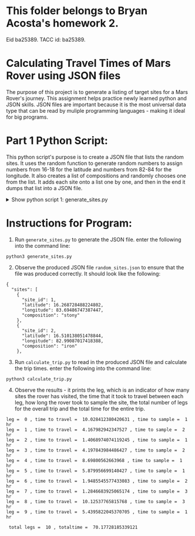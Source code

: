 # This folder belongs to Bryan Acosta's homework 2.
Eid ba25389. TACC id: ba25389.

# Calculating Travel Times of Mars Rover using JSON files
The purpose of this project is to generate a listing of target sites for a Mars Rover's journey. This assignment helps practice newly learned python and JSON skills. JSON files are important because it is the most universal data type that can be read by muliple programming languages - making it ideal for big programs.

# Part 1 Python Script:
This python script's purpose is to create a JSON file that lists the random sites. It uses the random function to generate random numbers to assign numbers from 16-18 for the latitude and numbers from 82-84 for the longitude. It also creates a list of compositions and randomly chooses one from the list. It adds each site onto a list one by one, and then in the end it dumps that list into a JSON file.

<details>
<summary>Show python script 1: generate_sites.py</summary>
<br>
```python
import json
from random import seed
import random 
seed(1)
def random_latitude():
    value = random.random()
    value = (value*2) + 16
    return value
def random_longitude():
    value = random.random()
    value = (value*2) + 82
    return value

def random_composition():
    list = ["stony", "iron", "stony-iron"]
    value = random.choice(list)
    return value

data = {}

data['sites'] = []

for x in range (1,11): 
    data['sites'].append( {'site_id': x, 'latitude': random_latitude(), 'longitude' : random_longitude(), 'composition': random_composition() } )

with open('random_sites.json', 'w') as out:
    json.dump(data, out, indent=2)
```
</details>

# Part 2 Python Script:
This second Python Script reads in the JSON file and assigns it onto a local list. Then, the script reads in indivual data like latitude, longitude, and composition for each individual site. Then, it calculates the trip time between sites, adds up the totals, and prints the results for the entire trip.

<details>
<summary>Show python script 2: calculate_trip.py </summary>
<br>
Python:
```python
import json
import math
def compute_distances(input_sites):
    originalx = 82
    originaly = 16
    totallegs = 0
    totaltime = 0
    for x in range(len(input_sites)):
        targetx = float(input_sites[x]['longitude']) 
        targety = float(input_sites[x]['latitude'])
        targetcomp = str(input_sites[x]['composition'])

        triptime = calc_gcd(targetx, targety, originalx, originaly)
        triptime = triptime/10
        originalx = targetx
        originaly = targety
        totallegs = totallegs +1
        totaltime = totaltime + triptime + calc_sample_time(targetcomp)
        print('leg = ' ,x, ', time to travel = ', triptime, ', time to sample = ' , calc_sample_time(targetcomp), ' hr')
    print('\n total legs = ', totallegs, ', totaltime = ' , totaltime)
        
import math

mars_radius = 3389.5    # km

def calc_sample_time(compname):
    if compname == 'stony':
        return 1
    if compname == 'iron':
        return 2
    if compname == 'stony-iron':
        return 3


def calc_gcd(latitude_1: float, longitude_1: float, latitude_2: float, longitude_2: float) -> float:
    lat1, lon1, lat2, lon2 = map( math.radians, [latitude_1, longitude_1, latitude_2, longitude_2] )
    d_sigma = math.acos( math.sin(lat1) * math.sin(lat2) + math.cos(lat1) * math.cos(lat2) * math.cos(abs(lon1-lon2)))
    return ( mars_radius * d_sigma )


        
with open('random_sites.json', 'r') as f:
    ml_data = json.load(f)

compute_distances(ml_data['sites'])
```
</details>

# Instructions for Program: 
1. Run `generate_sites.py` to generate the JSON file. enter the following into the command line: 
```python: 
python3 generate_sites.py
``` 
2. Observe the produced JSON file `random_sites.json` to ensure that the file was produced correctly. It should look like the following:
```python:
{
  "sites": [
    {
      "site_id": 1,
      "latitude": 16.268728488224802,
      "longitude": 83.69486747387447,
      "composition": "stony"
    },
    {
      "site_id": 2,
      "latitude": 16.510138051478844,
      "longitude": 82.99087017418388,
      "composition": "iron"
    },
```
3. Run `calculate_trip.py` to read in the produced JSON file and calculate the trip times. enter the following into the command line:
```python:
python3 calculate_trip.py
```

4. Observe the results - it prints the leg, which is an indicator of how many sites the rover has visited, the time that it took to travel between each leg, how long the rover took to sample the site, the total number of legs for the overall trip and the total time for the entire trip.

```python:
leg =  0 , time to travel =  10.028412380420631 , time to sample =  1  hr
leg =  1 , time to travel =  4.167982942347527 , time to sample =  2  hr
leg =  2 , time to travel =  1.4068974074119245 , time to sample =  1  hr
leg =  3 , time to travel =  4.197843984486427 , time to sample =  2  hr
leg =  4 , time to travel =  8.69800562663968 , time to sample =  1  hr
leg =  5 , time to travel =  5.879956699140427 , time to sample =  1  hr
leg =  6 , time to travel =  1.9485545577433083 , time to sample =  2  hr
leg =  7 , time to travel =  1.2846683925065174 , time to sample =  3  hr
leg =  8 , time to travel =  10.12537765815768 , time to sample =  3  hr
leg =  9 , time to travel =  5.4395822045370705 , time to sample =  1  hr

 total legs =  10 , totaltime =  70.17728185339121
```

